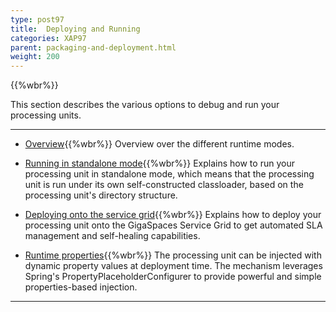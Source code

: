 ```yaml
---
type: post97
title:  Deploying and Running
categories: XAP97
parent: packaging-and-deployment.html
weight: 200
---
```


{{%wbr%}}


This section describes the various options to debug and run your processing units.



<hr/>


- [Overview](./deploying-and-running-the-processing-unit.html){{%wbr%}}
Overview over the different runtime modes.

- [Running in standalone mode](./running-in-standalone-mode.html){{%wbr%}}
Explains how to run your processing unit in standalone mode, which means that the processing unit is run under its own self-constructed classloader, based on the processing unit's directory structure.

- [Deploying onto the service grid](./deploying-onto-the-service-grid.html){{%wbr%}}
Explains how to deploy your processing unit onto the GigaSpaces Service Grid to get automated SLA management and self-healing capabilities.

- [Runtime properties](./deployment-properties.html){{%wbr%}}
The processing unit can be injected with dynamic property values at deployment time. The mechanism leverages Spring's PropertyPlaceholderConfigurer to provide powerful and simple properties-based injection.



<hr/>

